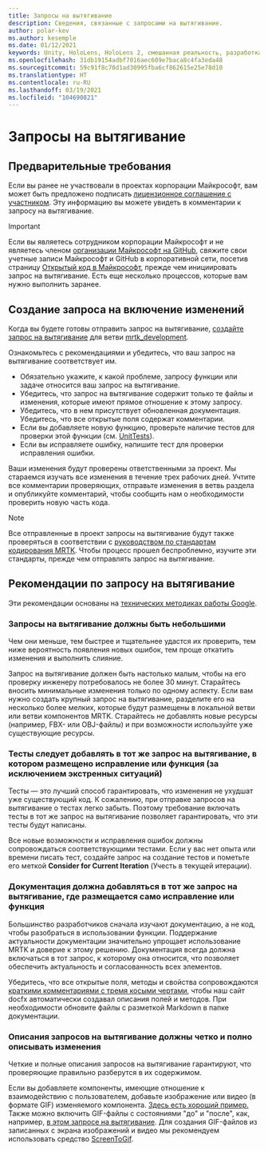 ```yaml
---
title: Запросы на вытягивание
description: Сведения, связанные с запросами на вытягивание.
author: polar-kev
ms.author: kesemple
ms.date: 01/12/2021
keywords: Unity, HoloLens, HoloLens 2, смешанная реальность, разработка, MRTK, запрос на вытягивание
ms.openlocfilehash: 31db19154adbf7016aec609e7baca8c4fa3eda48
ms.sourcegitcommit: 59c91f8c70d1ad30995fba6cf862615e25e78d10
ms.translationtype: HT
ms.contentlocale: ru-RU
ms.lasthandoff: 03/19/2021
ms.locfileid: "104690821"
---
```

# <a name="pull-requests"></a>Запросы на вытягивание

## <a name="prerequisites"></a>Предварительные требования

Если вы ранее не участвовали в проектах корпорации Майкрософт, вам может быть предложено подписать [лицензионное соглашение с участником](https://cla.microsoft.com/).
Эту информацию вы можете увидеть в комментарии к запросу на вытягивание.

> [!IMPORTANT]
> Если вы являетесь сотрудником корпорации Майкрософт и не являетесь членом [организации Майкрософт на GitHub](https://github.com/Microsoft), свяжите свои учетные записи Майкрософт и GitHub в корпоративной сети, посетив страницу [Открытый код в Майкрософт](https://opensource.microsoft.com/), прежде чем инициировать запрос на вытягивание. Есть еще несколько процессов, которые вам нужно выполнить заранее.

## <a name="creating-a-pull-request"></a>Создание запроса на включение изменений

Когда вы будете готовы отправить запрос на вытягивание, [создайте запрос на вытягивание](https://github.com/microsoft/MixedRealityToolkit-Unity/compare/mrtk_development...mrtk_development?expand=1) для ветви [mrtk_development](https://github.com/microsoft/mixedrealitytoolkit-unity/tree/mrtk_development).

Ознакомьтесь с рекомендациями и убедитесь, что ваш запрос на вытягивание соответствует им.

* Обязательно укажите, к какой проблеме, запросу функции или задаче относится ваш запрос на вытягивание.
* Убедитесь, что запрос на вытягивание содержит только те файлы и изменения, которые имеют прямое отношение к этому запросу.
* Убедитесь, что в нем присутствует обновленная документация. Убедитесь, что все открытые поля содержат комментарии.
* Если вы добавляете новую функцию, проверьте наличие тестов для проверки этой функции (см. [UnitTests](UnitTests.md)).
* Если вы исправляете ошибку, напишите тест для проверки исправления ошибки.

Ваши изменения будут проверены ответственными за проект. Мы стараемся изучать все изменения в течение трех рабочих дней. Учтите все комментарии проверяющих, отправьте изменения в ветвь раздела и опубликуйте комментарий, чтобы сообщить нам о необходимости проверить новую часть кода.

> [!NOTE]
> Все отправленные в проект запросы на вытягивание будут также проверяться в соответствии с [руководством по стандартам кодирования MRTK](CodingGuidelines.md). Чтобы процесс прошел беспроблемно, изучите эти стандарты, прежде чем отправлять запрос на вытягивание.

## <a name="pull-request-guidelines"></a>Рекомендации по запросу на вытягивание

Эти рекомендации основаны на [технических методиках работы Google](https://google.github.io/eng-practices/review/developer/small-cls.html).

### <a name="keep-pull-requests-small"></a>Запросы на вытягивание должны быть небольшими

Чем они меньше, тем быстрее и тщательнее удастся их проверить, тем ниже вероятность появления новых ошибок, тем проще откатить изменения и выполнить слияние.

Запрос на вытягивание должен быть настолько малым, чтобы на его проверку инженеру потребовалось не более 30 минут. Старайтесь вносить минимальные изменения только по одному аспекту. Если вам нужно создать крупный запрос на вытягивание, разделите его на несколько более мелких, которые будут размещены в локальной ветви или ветви компонентов MRTK. Старайтесь не добавлять новые ресурсы (например, FBX- или OBJ-файлы) и при возможности используйте уже существующие ресурсы.

### <a name="tests-should-be-added-in-the-same-pr-as-your-fix--feature-except-for-emergencies"></a>Тесты следует добавлять в тот же запрос на вытягивание, в котором размещено исправление или функция (за исключением экстренных ситуаций)

Тесты — это лучший способ гарантировать, что изменения не ухудшат уже существующий код. К сожалению, при отправке запросов на вытягивание о тестах легко забыть. Поэтому требование включать тесты в тот же запрос на вытягивание позволяет гарантировать, что эти тесты будут написаны.

Все новые возможности и исправления ошибок должны сопровождаться соответствующими тестами. Если у вас нет опыта или времени писать тест, создайте запрос на создание тестов и пометьте его меткой **Consider for Current Iteration** (Учесть в текущей итерации).

### <a name="documentation-should-be-added-in-the-same-pull-request-as-a-fix--feature"></a>Документация должна добавляться в тот же запрос на вытягивание, где размещается само исправление или функция

Большинство разработчиков сначала изучают документацию, а не код, чтобы разобраться в использовании функции. Поддержание актуальности документации значительно упрощает использование MRTK и доверие к этому решению.  Документация всегда должна включаться в тот запрос, к которому она относится, что позволяет обеспечить актуальность и согласованность всех элементов.

Убедитесь, что все открытые поля, методы и свойства сопровождаются [краткими комментариями с тремя косыми чертами](https://dotnet.github.io/docfx/spec/triple_slash_comments_spec.html), чтобы наш сайт docfx автоматически создавал описания полей и методов. При необходимости обновите файлы с разметкой Markdown в папке документации.

### <a name="pull-request-descriptions-should-clearly-and-completely-describe-changes"></a>Описания запросов на вытягивание должны четко и полно описывать изменения

Четкие и полные описания запросов на вытягивание гарантируют, что проверяющие правильно разберутся в их содержимом.

Если вы добавляете компоненты, имеющие отношение к взаимодействию с пользователем, добавьте изображение или видео (в формате GIF) изменяемого компонента. [Здесь есть хороший пример.](https://github.com/microsoft/MixedRealityToolkit-Unity/pull/4532) Также можно включить GIF-файлы с состояниями "до" и "после", как, например, [в этом запросе на вытягивание](https://github.com/microsoft/MixedRealityToolkit-Unity/pull/5896). Для создания GIF-файлов из записанных с экрана изображений и видео мы рекомендуем использовать средство [ScreenToGif](https://www.screentogif.com/).
